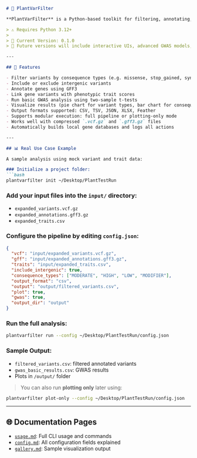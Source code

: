 ```markdown
# 🌿 PlantVarFilter

**PlantVarFilter** is a Python-based toolkit for filtering, annotating, and analyzing plant genomic variants (VCF), linking them with gene annotations (GFF3) and trait scores for basic GWAS analysis.

> ⚠️ Requires Python 3.12+
> 
> 🧪 Current Version: 0.1.0  
> 🚀 Future versions will include interactive UIs, advanced GWAS models, and full automation for agricultural bioinformatics.

---

## 🔧 Features

- Filter variants by consequence types (e.g. missense, stop_gained, synonymous)
- Include or exclude intergenic variants
- Annotate genes using GFF3
- Link gene variants with phenotypic trait scores
- Run basic GWAS analysis using two-sample t-tests
- Visualize results (pie chart for variant types, bar chart for consequence types, Manhattan plot for GWAS)
- Output formats supported: CSV, TSV, JSON, XLSX, Feather
- Supports modular execution: full pipeline or plotting-only mode
- Works well with compressed `.vcf.gz` and `.gff3.gz` files
- Automatically builds local gene databases and logs all actions

---

## 📊 Real Use Case Example

A sample analysis using mock variant and trait data:

### Initialize a project folder:
```bash
plantvarfilter init ~/Desktop/PlantTestRun
```

### Add your input files into the `input/` directory:
- `expanded_variants.vcf.gz`
- `expanded_annotations.gff3.gz`
- `expanded_traits.csv`

### Configure the pipeline by editing `config.json`:
```json
{
  "vcf": "input/expanded_variants.vcf.gz",
  "gff": "input/expanded_annotations.gff3.gz",
  "traits": "input/expanded_traits.csv",
  "include_intergenic": true,
  "consequence_types": ["MODERATE", "HIGH", "LOW", "MODIFIER"],
  "output_format": "csv",
  "output": "output/filtered_variants.csv",
  "plot": true,
  "gwas": true,
  "output_dir": "output"
}
```

### Run the full analysis:
```bash
plantvarfilter run --config ~/Desktop/PlantTestRun/config.json
```

### Sample Output:
- `filtered_variants.csv`: filtered annotated variants
- `gwas_basic_results.csv`: GWAS results
- Plots in `/output/` folder

> You can also run **plotting only** later using:
```bash
plantvarfilter plot-only --config ~/Desktop/PlantTestRun/config.json
```

---

## 🌐 Documentation Pages

- [`usage.md`](./usage.md): Full CLI usage and commands
- [`config.md`](./config.md): All configuration fields explained
- [`gallery.md`](./gallery.md): Sample visualization output
```
